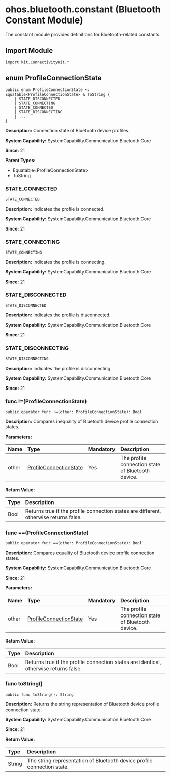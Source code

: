 # ohos.bluetooth.constant (Bluetooth Constant Module)

The constant module provides definitions for Bluetooth-related constants.

## Import Module

```cangjie
import kit.ConnectivityKit.*
```

## enum ProfileConnectionState

```cangjie
public enum ProfileConnectionState <: Equatable<ProfileConnectionState> & ToString {
    | STATE_DISCONNECTED
    | STATE_CONNECTING
    | STATE_CONNECTED
    | STATE_DISCONNECTING
    | ...
}
```

**Description:** Connection state of Bluetooth device profiles.

**System Capability:** SystemCapability.Communication.Bluetooth.Core

**Since:** 21

**Parent Types:**

- Equatable\<ProfileConnectionState>
- ToString

### STATE_CONNECTED

```cangjie
STATE_CONNECTED
```

**Description:** Indicates the profile is connected.

**System Capability:** SystemCapability.Communication.Bluetooth.Core

**Since:** 21

### STATE_CONNECTING

```cangjie
STATE_CONNECTING
```

**Description:** Indicates the profile is connecting.

**System Capability:** SystemCapability.Communication.Bluetooth.Core

**Since:** 21

### STATE_DISCONNECTED

```cangjie
STATE_DISCONNECTED
```

**Description:** Indicates the profile is disconnected.

**System Capability:** SystemCapability.Communication.Bluetooth.Core

**Since:** 21

### STATE_DISCONNECTING

```cangjie
STATE_DISCONNECTING
```

**Description:** Indicates the profile is disconnecting.

**System Capability:** SystemCapability.Communication.Bluetooth.Core

**Since:** 21

### func !=(ProfileConnectionState)

```cangjie
public operator func !=(other: ProfileConnectionState): Bool 
```

**Description:** Compares inequality of Bluetooth device profile connection states.

**Parameters:**

| Name | Type | Mandatory | Description |
|:---|:---|:---|:---|
| other | [ProfileConnectionState](#enum-profileconnectionstate) | Yes | The profile connection state of Bluetooth device. |

**Return Value:**

| Type | Description |
|:----|:----|
| Bool | Returns true if the profile connection states are different, otherwise returns false. |

### func ==(ProfileConnectionState)

```cangjie
public operator func ==(other: ProfileConnectionState): Bool 
```

**Description:** Compares equality of Bluetooth device profile connection states.

**System Capability:** SystemCapability.Communication.Bluetooth.Core

**Since:** 21

**Parameters:**

| Name | Type | Mandatory | Description |
|:---|:---|:---|:---|
| other | [ProfileConnectionState](#enum-profileconnectionstate) | Yes | The profile connection state of Bluetooth device. |

**Return Value:**

| Type | Description |
|:----|:----|
| Bool | Returns true if the profile connection states are identical, otherwise returns false. |

### func toString()

```cangjie
public func toString(): String 
```

**Description:** Returns the string representation of Bluetooth device profile connection state.

**System Capability:** SystemCapability.Communication.Bluetooth.Core

**Since:** 21

**Return Value:**

| Type | Description |
|:----|:----|
| String | The string representation of Bluetooth device profile connection state. |